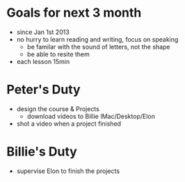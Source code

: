 # Goals for next 3 month
- since Jan 1st 2013
- no hurry to learn reading and writing, focus on speaking
  - be familar with the sound of letters, not the shape
  - be able to resite them
- each lesson 15min

# Peter's Duty
- design the course & Projects
  - download videos to Billie IMac/Desktop/Elon
- shot a video when a project finished

# Billie's Duty
- supervise Elon to finish the projects
